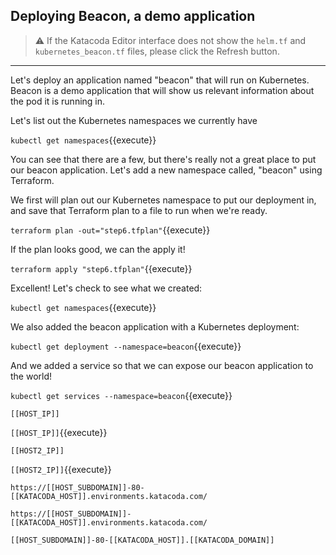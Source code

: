 ## Deploying Beacon, a demo application

> ⚠️ If the Katacoda Editor interface does not show the `helm.tf` and `kubernetes_beacon.tf` files, please click the <i class="fa fa-sync"></i> Refresh button.

---

Let's deploy an application named "beacon" that will run on Kubernetes. Beacon is a demo application that will show us relevant information about the pod it is running in.

Let's list out the Kubernetes namespaces we currently have

`kubectl get namespaces`{{execute}}

You can see that there are a few, but there's really not a great place to put our beacon application. Let's add a new namespace called, "beacon" using Terraform.

We first will plan out our Kubernetes namespace to put our deployment in, and save that Terraform plan to a file to run when we're ready.

`terraform plan -out="step6.tfplan"`{{execute}}

If the plan looks good, we can the apply it!

`terraform apply "step6.tfplan"`{{execute}}

Excellent! Let's check to see what we created:

`kubectl get namespaces`{{execute}}

We also added the beacon application with a Kubernetes deployment:

`kubectl get deployment --namespace=beacon`{{execute}}

And we added a service so that we can expose our beacon application to the world!

`kubectl get services --namespace=beacon`{{execute}}


`[[HOST_IP]]`

`[[HOST_IP]]`{{execute}}

`[[HOST2_IP]]`

`[[HOST2_IP]]`{{execute}}

`https://[[HOST_SUBDOMAIN]]-80-[[KATACODA_HOST]].environments.katacoda.com/`

`https://[[HOST_SUBDOMAIN]]-[[KATACODA_HOST]].environments.katacoda.com/`

`[[HOST_SUBDOMAIN]]-80-[[KATACODA_HOST]].[[KATACODA_DOMAIN]]`
